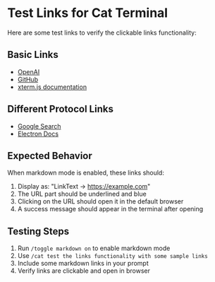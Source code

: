 # Test Links for Cat Terminal

Here are some test links to verify the clickable links functionality:

## Basic Links
- [OpenAI](https://openai.com)
- [GitHub](https://github.com)
- [xterm.js documentation](https://xtermjs.org/)

## Different Protocol Links  
- [Google Search](https://www.google.com/search?q=cat+terminal)
- [Electron Docs](https://www.electronjs.org/docs/latest/)

## Expected Behavior
When markdown mode is enabled, these links should:
1. Display as: "LinkText -> https://example.com"
2. The URL part should be underlined and blue
3. Clicking on the URL should open it in the default browser
4. A success message should appear in the terminal after opening

## Testing Steps
1. Run `/toggle markdown on` to enable markdown mode
2. Use `/cat test the links functionality with some sample links` 
3. Include some markdown links in your prompt
4. Verify links are clickable and open in browser